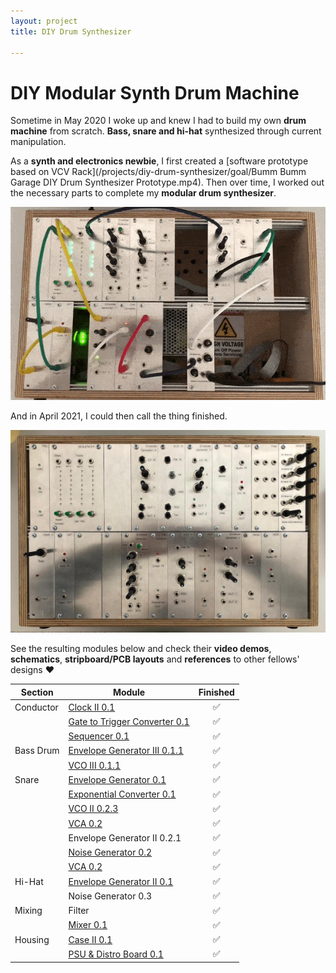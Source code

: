 ```yaml
---
layout: project
title: DIY Drum Synthesizer

---
```


# DIY Modular Synth Drum Machine

Sometime in May 2020 I woke up and knew I had to build my own **drum machine** from scratch. **Bass, snare and hi-hat** synthesized through current manipulation.

As a **synth and electronics newbie**, I first created a [software prototype based on VCV Rack](/projects/diy-drum-synthesizer/goal/Bumm Bumm Garage DIY Drum Synthesizer Prototype.mp4). Then over time, I worked out the necessary parts to complete my **modular drum synthesizer**.

![](/projects/diy-modular-synthesizer-drum-machine/animation.gif)

And in April 2021, I could then call the thing finished.

![](/projects/diy-modular-synthesizer-drum-machine/done1080px.jpg)

See the resulting modules below and check their **video demos**, **schematics**, **stripboard/PCB layouts** and **references** to other fellows' designs ❤️️

| Section   | Module                                                       | Finished |
| --------- | ------------------------------------------------------------ | :------: |
| Conductor | [Clock II 0.1](/modules/clock-ii-0.1/)                       |    ✅     |
|           | [Gate to Trigger Converter 0.1](/modules/gate-to-trigger-converter-0.1) |    ✅     |
|           | [Sequencer 0.1](/modules/sequencer-0.1)                      |    ✅     |
| Bass Drum | [Envelope Generator III 0.1.1](/modules/envelope-generator-iii-0.1.1) |    ✅     |
|           | [VCO III 0.1.1](/modules/vco-iii-0.1.1/)                     |    ✅     |
| Snare     | [Envelope Generator 0.1](/modules/envelope-generator-0.1)    |    ✅     |
|           | [Exponential Converter 0.1](/modules/exponential-converter-0.1) |    ✅     |
|           | [VCO II 0.2.3](/modules/vco-ii-0.2.3)                        |    ✅     |
|           | [VCA 0.2](/modules/vca-0.2)                                  |    ✅     |
|           | Envelope Generator II 0.2.1 <!-- Assembly done -->           |    ✅     |
|           | [Noise Generator 0.2](/modules/noise-generator-0.2)          |    ✅     |
|           | [VCA 0.2](/modules/vca-0.2)                                  |    ✅     |
| Hi-Hat    | [Envelope Generator II 0.1](/modules/envelope-generator-ii-0.1) |    ✅     |
|           | Noise Generator 0.3 <!-- Assembly done -->                   |    ✅     |
| Mixing    | Filter                                                       |    ✅     |
|           | [Mixer 0.1](/modules/mixer-0.1)                              |    ✅     |
| Housing   | [Case II 0.1](/modules/case-ii-0.1)                          |    ✅     |
|           | [PSU & Distro Board 0.1](/modules/psu-distro-board-0.1)      |    ✅     |